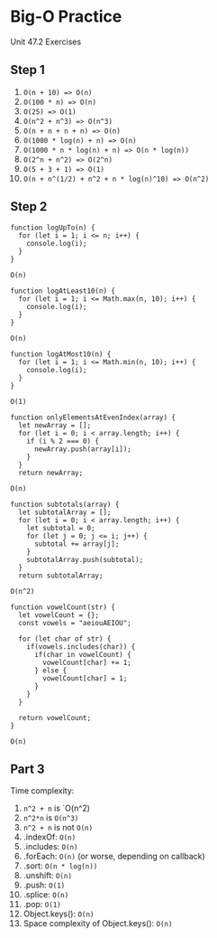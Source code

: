 # Big-O Practice
Unit 47.2 Exercises

## Step 1
1. `O(n + 10) => O(n)`
2. `O(100 * n) => O(n)`
3. `O(25) => O(1)`
4. `O(n^2 + n^3) => O(n^3)`
5. `O(n + n + n + n) => O(n)`
6. `O(1000 * log(n) + n) => O(n)`
7. `O(1000 * n * log(n) + n) => O(n * log(n))`
8. `O(2^n + n^2) => O(2^n)`
9. `O(5 + 3 + 1) => O(1)`
10. `O(n + n^(1/2) + n^2 + n * log(n)^10) => O(n^2)`

## Step 2
```
function logUpTo(n) {
  for (let i = 1; i <= n; i++) {
    console.log(i);
  }
}
```  
`O(n)`

```
function logAtLeast10(n) {
  for (let i = 1; i <= Math.max(n, 10); i++) {
    console.log(i);
  }
}
```
`O(n)`

```
function logAtMost10(n) {
  for (let i = 1; i <= Math.min(n, 10); i++) {
    console.log(i);
  }
}
```
`O(1)`

```
function onlyElementsAtEvenIndex(array) {
  let newArray = [];
  for (let i = 0; i < array.length; i++) {
    if (i % 2 === 0) {
      newArray.push(array[i]);
    }
  }
  return newArray;
```
`O(n)`

```
function subtotals(array) {
  let subtotalArray = [];
  for (let i = 0; i < array.length; i++) {
    let subtotal = 0;
    for (let j = 0; j <= i; j++) {
      subtotal += array[j];
    }
    subtotalArray.push(subtotal);
  }
  return subtotalArray;
```
`O(n^2)`

```
function vowelCount(str) {
  let vowelCount = {};
  const vowels = "aeiouAEIOU";

  for (let char of str) {
    if(vowels.includes(char)) {
      if(char in vowelCount) {
        vowelCount[char] += 1;
      } else {
        vowelCount[char] = 1;
      }
    }
  }

  return vowelCount;
}
```
`O(n)`

## Part 3
Time complexity:  
1. `n^2 + n` is `O(n^2)
2. `n^2*n` is `O(n^3)`
3. `n^2 + n` is not `O(n)`
4. .indexOf: `O(n)`
5. .includes: `O(n)`
6. .forEach: `O(n)` (or worse, depending on callback)
7. .sort: `O(n * log(n))`
8. .unshift: `O(n)`
9. .push: `O(1)`
10. .splice: `O(n)`
11. .pop: `O(1)`
12. Object.keys(): `O(n)`
13. Space complexity of Object.keys(): `O(n)`
